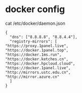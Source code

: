 # docker config


cat /etc/docker/daemon.json
```
{
  "dns": ["8.8.8.8", "8.8.4.4"],
  "registry-mirrors": [
"https://proxy.1panel.live",
"https://docker.1panel.top",
"https://docker.1ms.run",
"https://docker.ketches.cn",
"https://docker.hpcloud.cloud",
"https://docker.1panel.live",
"http://mirrors.ustc.edu.cn",
"http://mirror.azure.cn"
  ]
}
```
